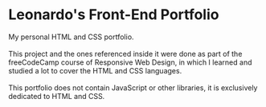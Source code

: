 # Leonardo's Front-End Portfolio
My personal HTML and CSS portfolio.<br>
<br>
This project and the ones referenced inside it were done as part of the freeCodeCamp course of Responsive Web Design, in which I learned and studied a lot to cover the HTML and CSS languages.<br>
<br>
This portfolio does not contain JavaScript or other libraries, it is exclusively dedicated to HTML and CSS.<br>
